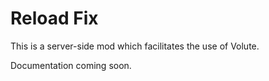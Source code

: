 # Reload Fix
This is a server-side mod which facilitates the use of Volute.

Documentation coming soon.
<!---
--->